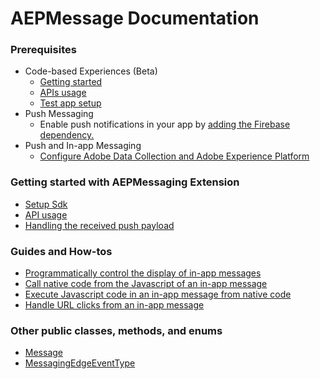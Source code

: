#  AEPMessage Documentation

### Prerequisites

- Code-based Experiences (Beta)
  - [Getting started](./sources/exd-cbe-beta/getting-started.md)
  - [APIs usage](./sources/exd-cbe-beta/apis-usage.md)
  - [Test app setup](./sources/exd-cbe-beta/testapp-setup.md)
- Push Messaging
  - Enable push notifications in your app by [adding the Firebase dependency.](https://firebase.google.com/docs/cloud-messaging/android/client)
- Push and In-app Messaging
  - [Configure Adobe Data Collection and Adobe Experience Platform](./sources/edge-and-launch-configuration.md)


### Getting started with AEPMessaging Extension

- [Setup Sdk](./sources/setup-sdk.md)
- [API usage](./sources/api-usage.md)
- [Handling the received push payload](./sources/messaging-push-payload.md)

### Guides and How-tos

- [Programmatically control the display of in-app messages](./sources/how-to-messaging-delegate.md)
- [Call native code from the Javascript of an in-app message](./sources/how-to-call-native-from-javascript.md)
- [Execute Javascript code in an in-app message from native code](./sources/how-to-call-javascript-from-native.md)
- [Handle URL clicks from an in-app message](./sources/how-to-handle-url-clicks.md)

### Other public classes, methods, and enums

- [Message](./sources/class-message.md)
- [MessagingEdgeEventType](./sources/enum-messaging-edge-event-type.md)

